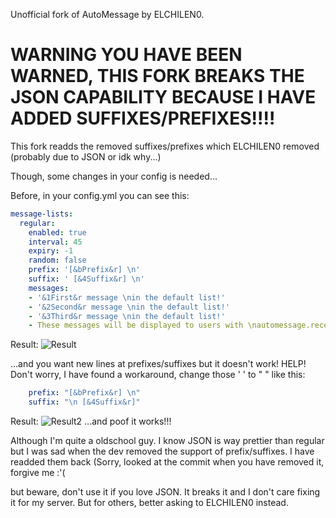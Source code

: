 Unofficial fork of AutoMessage by ELCHILEN0. 

# WARNING YOU HAVE BEEN WARNED, THIS FORK BREAKS THE JSON CAPABILITY BECAUSE I HAVE ADDED SUFFIXES/PREFIXES!!!!

This fork readds the removed suffixes/prefixes which ELCHILEN0 removed (probably due to JSON or idk why...)

Though, some changes in your config is needed...

Before, in your config.yml you can see this:

```yml
message-lists:
  regular:
    enabled: true
    interval: 45
    expiry: -1
    random: false
    prefix: '[&bPrefix&r] \n'
    suffix: ' [&4Suffix&r] \n'
    messages:
    - '&1First&r message \nin the default list!'
    - '&2Second&r message \nin the default list!'
    - '&3Third&r message \nin the default list!'
    - These messages will be displayed to users with \nautomessage.receive.regular!
```
Result: ![Result](https://i.qcfb.ca/20170526010833.png)

...and you want new lines at prefixes/suffixes but it doesn't work! HELP! Don't worry, I have found a workaround, change those ' ' to " " like this:

```yml
    prefix: "[&bPrefix&r] \n"
    suffix: "\n [&4Suffix&r]"
```
Result: ![Result2](https://i.qcfb.ca/20170526010706.png)
...and poof it works!!!

Although I'm quite a oldschool guy. I know JSON is way prettier than regular but I was sad when the dev removed the support of prefix/suffixes. I have readded them back (Sorry, looked at the commit when you have removed it, forgive me :'(

but beware, don't use it if you love JSON. It breaks it and I don't care fixing it for my server. But for others, better asking to ELCHILEN0 instead.
